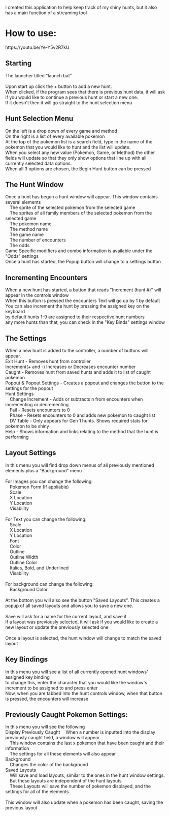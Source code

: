 I created this application to help keep track of my shiny hunts, but it also has a main function of a streaming tool<br/>
<h1>How to use:</h1>
https://youtu.be/Ye-Y5v2R7kU
<h2>Starting</h2>
    The launcher titled "launch.bat"<br/><br/>
    Upon start up click the + button to add a new hunt.<br/>
    When clicked, if the program sees that there is previous hunt data, it will ask if you would like to continue a previous hunt or start a new one.<br/>
    If it doesn't then it will go straight to the hunt selection menu<br/>
<h2>Hunt Selection Menu</h2>
    On the left is a drop down of every game and method<br/>
    On the right is a list of every available pokemon<br/>
    At the top of the pokemon list is a search field, type in the name of the pokemon that you would like to hunt and the list will update.<br/>
    When you select any new value (Pokemon, Game, or Method) the other fields will update so that they only show options that line up with all currently selected data options.<br/>
    When all 3 options are chosen, the Begin Hunt button can be pressed<br/>
<h2>The Hunt Window</h2>
    Once a hunt has begun a hunt window will appear. This window contains several elements<br/>
          &#8195;The sprite of the selected pokemon from the selected game<br/>
          &#8195;The sprites of all family members of the selected pokemon from the selected game<br/>
          &#8195;The pokemon name<br/>
          &#8195;The method name<br/>
          &#8195;The game name<br/>
          &#8195;The number of encounters<br/>
          &#8195;The odds<br/>
    Game Specific modifiers and combo information is available under the "Odds" settings<br/>
    Once a hunt has started, the Popup button will change to a settings button<br/>
<h2>Incrementing Encounters</h2>
    When a new hunt has started, a button that reads "Increment (hunt #)" will appear in the controls window<br/>
    When this button is pressed the encounters Text will go up by 1 by default<br/>
    You can also increment the hunt by pressing the assigned key on the keyboard<br/>
    by default hunts 1-9 are assigned to their respective hunt numbers<br/>
    any more hunts than that, you can check in the "Key Binds" settings window<br/>
<h2>The Settings</h2>
    When a new hunt is added to the controller, a number of buttons will appear.<br/>
    Exit Hunt - Removes hunt from controller<br/>
    Increment(+ and -) Increases or Decreases encounter number<br/>
    Caught - Removes hunt from saved hunts and adds it to list of caught pokemon<br/>
    Popout & Popout Settings - Creates a popout and changes the button to the settings for the popout<br/>
    Hunt Settings<br/>
        &#8195;Change Increment - Adds or subtracts n from encounters when incrementing or decrementing<br/>
        &#8195;Fail - Resets encounters to 0<br/>
        &#8195;Phase - Resets encounters to 0 and adds new pokemon to caught list<br/>
        &#8195;DV Table - Only appears for Gen 1 hunts. Shows required stats for pokemon to be shiny<br/>
    Help - Shows information and links relating to the method that the hunt is performing
<h2>Layout Settings</h2>
    In this menu you will find drop down menus of all previously mentioned elements plus a "Background" menu<br/><br/>
    For Images you can change the following:<br/>
        &#8195;Pokemon Form (If appliable)<br/>
        &#8195;Scale<br/>
        &#8195;X Location<br/>
        &#8195;Y Location<br/>
        &#8195;Visability<br/><br/>
    For Text you can change the following:<br/>
        &#8195;Scale<br/>
        &#8195;X Location<br/>
        &#8195;Y Location<br/>
        &#8195;Font<br/>
        &#8195;Color<br/>
        &#8195;Outline<br/>
        &#8195;Outline Width<br/>
        &#8195;Outline Color<br/>
        &#8195;Italics, Bold, and Underlined<br/>
        &#8195;Visability<br/><br/>
    For background can change the following:<br/>
        &#8195;Background Color<br/><br/>
    At the bottom you will also see the button "Saved Layouts". This creates a popup of all saved layouts and allows you to save a new one.<br/><br/>
    Save will ask for a name for the current layout, and save it<br/>
    If a layout was previously selected, it will ask if you would like to create a new layout or update the previously selected one<br/><br/>
    Once a layout is selected, the hunt window will change to match the saved layout<br/>
<h2>Key Bindings</h2>
    In this menu you will see a list of all currently opened hunt windows' assigned key binding<br/>
    to change this, enter the character that you would like the window's increment to be assigned to and press enter<br/>
    Now, when you are tabbed into the hunt controls window, when that button is pressed, the encounters will increase<br/>
<h2>Previously Caught Pokemon Settings:</h2>
    In this menu you will see the following<br/>
        Display Previously Caught
            &#8195;When a number is inputted into the display previously caught field, a window will appear<br/>
            &#8195;This window contains the last x pokemon that have been caught and their information<br/>
            &#8195;The settings for all these elements will also appear<br/>
        Background<br/>
            &#8195;Changes the color of the background<br/>
        Saved Layouts<br/>
            &#8195;Will save and load layouts, similar to the ones in the hunt window settings.<br/>
            &#8195;But these layouts are independent of the hunt layouts<br/>
            &#8195;These Layouts will save the number of pokemon displayed, and the settings for all of the elements<br/><br/>
    This window will also update when a pokemon has been caught, saving the previous layout   
